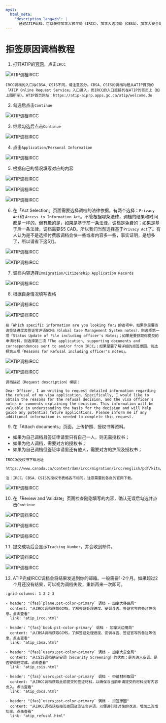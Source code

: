 ```yaml
---
myst:
  html_meta:
    "description lang=zh": |
      通过ATIP调档，可以获得加拿大移民局（IRCC）、加拿大边境局（CBSA）、加拿大安全局（CSIS）在处理签证申请时的相关信息。
---
```


# 拒签原因调档教程

<div class="dividing-line"></div>

1. 打开ATIP的[官网](https://atip-aiprp.apps.gc.ca/atip/welcome.do)，点击`IRCC`

![ATIP调档IRCC](/_static/images/guide/tools_official/atip/ircc/01.png)

```{important} 
IRCC调档的入口与CBSA、CSIS不同，请注意区分。CBSA、CSIS的调档均是从ATIP首页的「ATIP Online Request Service」入口进入，而IRCC的入口直接列在ATIP的首页上（如上图所示）。ATIP首页网址：https://atip-aiprp.apps.gc.ca/atip/welcome.do
```

2. 勾选后点击`Continue`

![ATIP调档IRCC](/_static/images/guide/tools_official/atip/ircc/02.png)


3. 继续勾选后点击`Continue`

![ATIP调档IRCC](/_static/images/guide/tools_official/atip/ircc/03.png)


4. 点击`Application/Personal Information`

![ATIP调档IRCC](/_static/images/guide/tools_official/atip/ircc/04.png)

5. 根据自己的情况填写对应的内容

![ATIP调档IRCC](/_static/images/guide/tools_official/atip/ircc/05.png)

![ATIP调档IRCC](/_static/images/guide/tools_official/atip/ircc/06.png)

![ATIP调档IRCC](/_static/images/guide/tools_official/atip/ircc/07.png)


6. 在「Act Selection」页面需要选择调档的法律依据，有两个选择：`Privacy Act`和 `Access to Information Act`。不管根据哪条法律，调档的结果和时间都是一样的。但有趣的是，如果是基于前一条法律，调档是免费的；如果是基于后一条法律，调档需要$5 CAD。所以我们当然选择基于`Privacy Act`了。有人认为是不是选择付费版调档会快一些或者内容多一些，事实证明，是想多了，所以请省下这5刀。

![ATIP调档IRCC](/_static/images/guide/tools_official/atip/ircc/08.png)

![ATIP调档IRCC](/_static/images/guide/tools_official/atip/ircc/09.png)


7. 调档内容选择`Immigration/Citizenship Application Records`

![ATIP调档IRCC](/_static/images/guide/tools_official/atip/ircc/10.png)


8. 根据自身情况填写表格

![ATIP调档IRCC](/_static/images/guide/tools_official/atip/ircc/11.png)

![ATIP调档IRCC](/_static/images/guide/tools_official/atip/ircc/12.png)


```{important} 
在「Which specific information are you looking for」的选项中，如果你是要查询签证进度及签证官评语GCMS（Global Case Management System notes），则选择第一项「Status Update of File including officer's Notes」；如果是要获取你提交的申请材料，则选择第二项「The application, supporting documents and correspondences sent to and/or from IRCC」；如果是要了解详细的拒签原因，则选择第三项「Reasons for Refusal including officer's notes」。
```


![ATIP调档IRCC](/_static/images/guide/tools_official/atip/ircc/13.png)

![ATIP调档IRCC](/_static/images/guide/tools_official/atip/ircc/14.png)


```{admonition} 模版
调档描述（Request description）模版：

Dear Officer, I am writing to request detailed information regarding the refusal of my visa application. Specifically, I would like to obtain the reasons for the refusal decision, and the visa officer’s notes or comments explaining the decision. This information will be valuable in understanding the basis for the decision and will help guide any potential future applications. Please inform me if any additional information is needed to complete this request.
```


9. 在「Attach documents」页面，上传护照、授权书等资料。
- 如果为自己调档且签证申请里只有自己一人，则无需授权书；
- 如果为他人调档，需要对方的授权书；
- 如果为自己调档但签证申请里还有他人，需要对方的护照及授权书；

```{seealso} 
IRCC版授权书下载地址

https://www.canada.ca/content/dam/ircc/migration/ircc/english/pdf/kits/forms/imm5744e.pdf

注：IRCC、CBSA、CSIS的授权书表格各不相同，注意需要到各自的官网下载。
```

![ATIP调档IRCC](/_static/images/guide/tools_official/atip/ircc/15.png)


10. 在「Review and Validate」页面检查刚刚填写的内容，确认无误后勾选并点击`Continue`

![ATIP调档IRCC](/_static/images/guide/tools_official/atip/ircc/16.png)

![ATIP调档IRCC](/_static/images/guide/tools_official/atip/ircc/17.png)

![ATIP调档IRCC](/_static/images/guide/tools_official/atip/ircc/18.png)


11. 提交成功后会显示`Tracking Number`，并会收到邮件。

![ATIP调档IRCC](/_static/images/guide/tools_official/atip/ircc/19.png)

![ATIP调档IRCC](/_static/images/guide/tools_official/atip/ircc/20.png)


12. ATIP完成IRCC调档会将结果发送到你的邮箱。一般需要1-2个月。如果超过2个月还没有结果，可以视为调档失败，重新再来一次即可。


<div class="dividing-line"></div>

```{gallery-grid}
:grid-columns: 1 2 2 3

- header: "{fas}`plane;pst-color-primary` 调档 - 加拿大移民局"
  content: "从IRCC调档获取GCMS，了解签证处理进度、安调与否、签证官写的备注等信息。点击查看"
  link: "atip_ircc.html"

- header: "{fas}`book;pst-color-primary` 调档 - 加拿大边境局"
  content: "从CBSA调档获取GCMS，了解签证处理进度、安调与否、签证官写的备注等信息。点击查看"
  link: "atip_cbsa.html"

- header: "{fas}`users;pst-color-primary` 调档 - 加拿大安全局"
  content: "从CSIS调档确定安调（Security Screening）的状态：是否进入安调、是否安调已完成。点击查看"
  link: "atip_csis.html"

- header: "{fas}`users;pst-color-primary` 调档 - 申请材料取回"
  content: "从IRCC调档获取此前提交的签证材料，以确保与当前申请提交的材料没有内容出入。点击查看"
  link: "atip_docs.html"

- header: "{fas}`users;pst-color-primary` 调档 - 拒签原因"
  content: "从IRCC调档获取拒签原因及签证官评语，以便进行针对性的改进，增加二签成功率。点击查看"
  link: "atip_refusal.html"
```

<div class="dividing-line"></div>